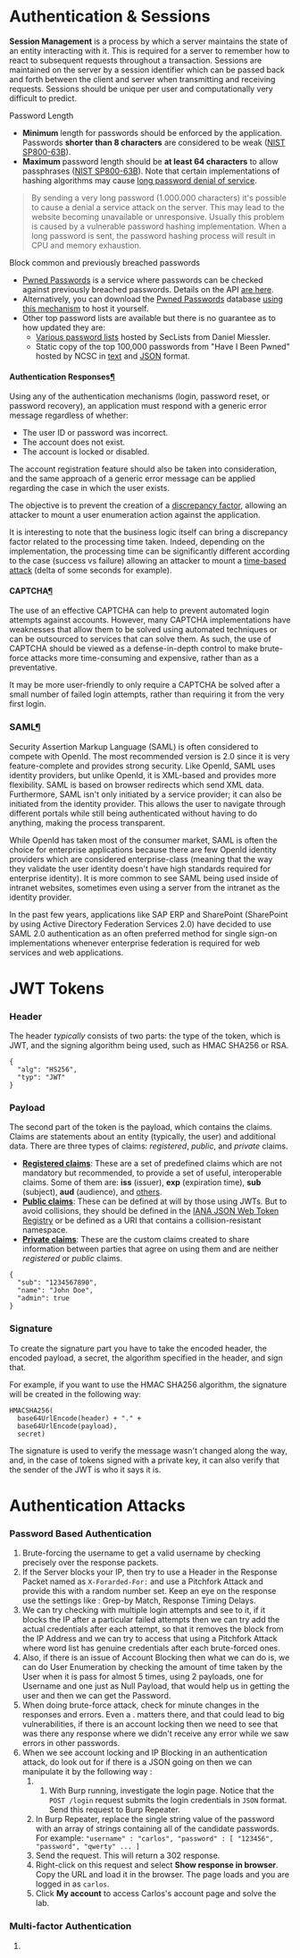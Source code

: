 # Authentication & Sessions
**Session Management** is a process by which a server maintains the state of an entity interacting with it. This is required for a server to remember how to react to subsequent requests throughout a transaction. Sessions are maintained on the server by a session identifier which can be passed back and forth between the client and server when transmitting and receiving requests. Sessions should be unique per user and computationally very difficult to predict.

Password Length
- **Minimum** length for passwords should be enforced by the application. Passwords **shorter than 8 characters** are considered to be weak ([NIST SP800-63B](https://pages.nist.gov/800-63-3/sp800-63b.html)).
- **Maximum** password length should be **at least 64 characters** to allow passphrases ([NIST SP800-63B](https://pages.nist.gov/800-63-3/sp800-63b.html)). Note that certain implementations of hashing algorithms may cause [long password denial of service](https://www.acunetix.com/vulnerabilities/web/long-password-denial-of-service/).

> By sending a very long password (1.000.000 characters) it's possible to cause a denial a service attack on the server. This may lead to the website becoming unavailable or unresponsive. Usually this problem is caused by a vulnerable password hashing implementation. When a long password is sent, the password hashing process will result in CPU and memory exhaustion.

Block common and previously breached passwords
- [Pwned Passwords](https://haveibeenpwned.com/Passwords) is a service where passwords can be checked against previously breached passwords. Details on the API [are here](https://haveibeenpwned.com/API/v3#PwnedPasswords).
- Alternatively, you can download the [Pwned Passwords](https://haveibeenpwned.com/Passwords) database [using this mechanism](https://github.com/HaveIBeenPwned/PwnedPasswordsDownloader?tab=readme-ov-file#what-is-haveibeenpwned-downloader) to host it yourself.
- Other top password lists are available but there is no guarantee as to how updated they are:
    - [Various password lists](https://github.com/danielmiessler/SecLists/tree/master/Passwords) hosted by SecLists from Daniel Miessler.
    - Static copy of the top 100,000 passwords from "Have I Been Pwned" hosted by NCSC in [text](https://www.ncsc.gov.uk/static-assets/documents/PwnedPasswordsTop100k.txt) and [JSON](https://www.ncsc.gov.uk/static-assets/documents/PwnedPasswordsTop100k.json) format.

#### Authentication Responses[¶](https://cheatsheetseries.owasp.org/cheatsheets/Authentication_Cheat_Sheet.html#authentication-responses "Permanent link")
Using any of the authentication mechanisms (login, password reset, or password recovery), an application must respond with a generic error message regardless of whether:

- The user ID or password was incorrect.
- The account does not exist.
- The account is locked or disabled.

The account registration feature should also be taken into consideration, and the same approach of a generic error message can be applied regarding the case in which the user exists.

The objective is to prevent the creation of a [discrepancy factor](https://cwe.mitre.org/data/definitions/204.html), allowing an attacker to mount a user enumeration action against the application.

It is interesting to note that the business logic itself can bring a discrepancy factor related to the processing time taken. Indeed, depending on the implementation, the processing time can be significantly different according to the case (success vs failure) allowing an attacker to mount a [time-based attack](https://en.wikipedia.org/wiki/Timing_attack) (delta of some seconds for example).

#### CAPTCHA[¶](https://cheatsheetseries.owasp.org/cheatsheets/Authentication_Cheat_Sheet.html#captcha "Permanent link")
The use of an effective CAPTCHA can help to prevent automated login attempts against accounts. However, many CAPTCHA implementations have weaknesses that allow them to be solved using automated techniques or can be outsourced to services that can solve them. As such, the use of CAPTCHA should be viewed as a defense-in-depth control to make brute-force attacks more time-consuming and expensive, rather than as a preventative.

It may be more user-friendly to only require a CAPTCHA be solved after a small number of failed login attempts, rather than requiring it from the very first login.

### SAML[¶](https://cheatsheetseries.owasp.org/cheatsheets/Authentication_Cheat_Sheet.html#saml "Permanent link")
Security Assertion Markup Language (SAML) is often considered to compete with OpenId. The most recommended version is 2.0 since it is very feature-complete and provides strong security. Like OpenId, SAML uses identity providers, but unlike OpenId, it is XML-based and provides more flexibility. SAML is based on browser redirects which send XML data. Furthermore, SAML isn't only initiated by a service provider; it can also be initiated from the identity provider. This allows the user to navigate through different portals while still being authenticated without having to do anything, making the process transparent.

While OpenId has taken most of the consumer market, SAML is often the choice for enterprise applications because there are few OpenId identity providers which are considered enterprise-class (meaning that the way they validate the user identity doesn't have high standards required for enterprise identity). It is more common to see SAML being used inside of intranet websites, sometimes even using a server from the intranet as the identity provider.

In the past few years, applications like SAP ERP and SharePoint (SharePoint by using Active Directory Federation Services 2.0) have decided to use SAML 2.0 authentication as an often preferred method for single sign-on implementations whenever enterprise federation is required for web services and web applications.



# JWT Tokens
### Header
The header _typically_ consists of two parts: the type of the token, which is JWT, and the signing algorithm being used, such as HMAC SHA256 or RSA.
```
{
  "alg": "HS256",
  "typ": "JWT"
}
```

### Payload
The second part of the token is the payload, which contains the claims. Claims are statements about an entity (typically, the user) and additional data. There are three types of claims: _registered_, _public_, and _private_ claims.

- [**Registered claims**](https://tools.ietf.org/html/rfc7519#section-4.1): These are a set of predefined claims which are not mandatory but recommended, to provide a set of useful, interoperable claims. Some of them are: **iss** (issuer), **exp** (expiration time), **sub** (subject), **aud** (audience), and [others](https://tools.ietf.org/html/rfc7519#section-4.1).
- [**Public claims**](https://tools.ietf.org/html/rfc7519#section-4.2): These can be defined at will by those using JWTs. But to avoid collisions, they should be defined in the [IANA JSON Web Token Registry](https://www.iana.org/assignments/jwt/jwt.xhtml) or be defined as a URI that contains a collision-resistant namespace.
- [**Private claims**](https://tools.ietf.org/html/rfc7519#section-4.3): These are the custom claims created to share information between parties that agree on using them and are neither _registered_ or _public_ claims.
```
{
  "sub": "1234567890",
  "name": "John Doe",
  "admin": true
}
```


### Signature
To create the signature part you have to take the encoded header, the encoded payload, a secret, the algorithm specified in the header, and sign that.

For example, if you want to use the HMAC SHA256 algorithm, the signature will be created in the following way:
```
HMACSHA256(
  base64UrlEncode(header) + "." +
  base64UrlEncode(payload),
  secret)
```

The signature is used to verify the message wasn't changed along the way, and, in the case of tokens signed with a private key, it can also verify that the sender of the JWT is who it says it is.

# Authentication Attacks
### Password Based Authentication
1. Brute-forcing the username to get a valid username by checking precisely over the response packets.
2. If the Server blocks your IP, then try to use a Header in the Response Packet named as `X-Forarded-For:` and use a Pitchfork Attack and provide this with a random number set. Keep an eye on the response use the settings like : Grep-by Match, Response Timing Delays.
3. We can try checking with multiple login attempts and see to it, if it blocks the IP after a particular failed attempts then we can try add the actual credentials after each attempt, so that it removes the block from the IP Address and we can try to access that using a Pitchfork Attack where word list has genuine credentials after each brute-forced ones.
4. Also, if there is an issue of Account Blocking then what we can do is, we can do User Enumeration by checking the amount of time taken by the User when it is pass for almost 5 times, using 2 payloads, one for Username and one just as Null Payload, that would help us in getting the user and then we can get the Password.
5. When doing brute-force attack, check for minute changes in the responses and errors. Even a . matters there, and that could lead to big vulnerabilities, if there is an account locking then we need to see that was there any response where we didn't receive any error while we saw errors in other passwords.
6. When we see account locking and IP Blocking in an authentication attack, do look out for if there is a JSON going on then we can manipulate it by the following way : 
	1. 1. With Burp running, investigate the login page. Notice that the `POST /login` request submits the login credentials in `JSON` format. Send this request to Burp Repeater.
	2. In Burp Repeater, replace the single string value of the password with an array of strings containing all of the candidate passwords. For example: `"username" : "carlos", "password" : [ "123456", "password", "qwerty" ... ]`
	3. Send the request. This will return a 302 response.
	4. Right-click on this request and select **Show response in browser**. Copy the URL and load it in the browser. The page loads and you are logged in as `carlos`.
	5. Click **My account** to access Carlos's account page and solve the lab.

### Multi-factor Authentication
1. 